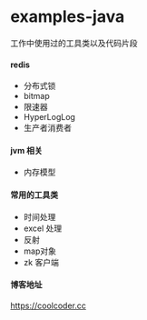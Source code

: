 # examples-java
工作中使用过的工具类以及代码片段

#### redis 
- 分布式锁
- bitmap
- 限速器
- HyperLogLog
- 生产者消费者
#### jvm 相关
- 内存模型
#### 常用的工具类
- 时间处理
- excel 处理
- 反射
- map对象
- zk 客户端

#### 博客地址
https://coolcoder.cc
